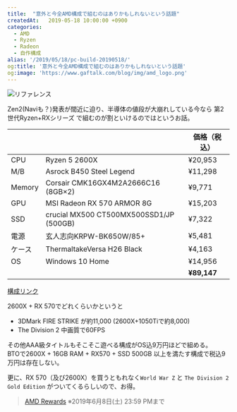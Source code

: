 ```yaml
---
title:  "意外と今全AMD構成で組むのはありかもしれないという話題"
createdAt:   2019-05-18 10:00:00 +0900
categories: 
  - AMD
  - Ryzen
  - Radeon
  - 自作構成
alias: '/2019/05/18/pc-build-20190518/'
og:title: '意外と今全AMD構成で組むのはありかもしれないという話題'
og:image: 'https://www.gaftalk.com/blog/img/amd_logo.png'
---
```


![リファレンス](./amd_logo.png)

Zen2(Naviも？)発表が間近に迫り、半導体の値段が大崩れしている今なら 第2世代Ryzen+RXシリーズ で組むのが割といけるのではというお話。

|        |                                               | 価格（税込） |
|--------|-----------------------------------------------|------------------|
| CPU    | Ryzen 5 2600X                                 | ¥20,953          |
| M/B    | Asrock B450 Steel Legend                      | ¥11,298          |
| Memory | Corsair CMK16GX4M2A2666C16  (8GB×2)           | ¥9,771          |
| GPU    | MSI Radeon RX 570 ARMOR 8G                    | ¥15,203          |
| SSD    | crucial MX500 CT500MX500SSD1/JP (500GB)       | ¥7,322           |
| 電源   | 玄人志向KRPW-BK650W/85+                        | ¥5,481           |
| ケース | ThermaltakeVersa H26 Black                    | ¥4,163           |
| OS     | Windows 10 Home                               | ¥14,956         |
|        |                                               | **¥89,147**    |

[構成リンク](http://niku.webcrow.jp/?M8mvLNXRMc4J89Ex8YpI0TFxdzbX0THJKjfSAVKpZgVAtnGVjklGroGeoY6OIRiCEISpBwRlRgA=)

2600X + RX 570でどれくらいかというと
* 3DMark FIRE STRIKE が約11,000 (2600X+1050Tiで約8,000)
* The Division 2 中画質で60FPS

その他AAA級タイトルもそこそこ遊べる構成がOS込9万円ほどで組める。  
BTOで2600X + 16GB RAM + RX570 + SSD 500GB 以上を満たす構成で税込9万円は存在しない。

更に、RX 570（及び2600X）を買うともれなく`World War Z` と `The Division 2 Gold Edition` がついてくるらしいので、お得。  
> [AMD Rewards](https://amd-heroes.jp/sp/50thgame/)
> ※2019年6月8日(土) 23:59 PMまで